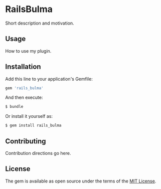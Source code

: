 # RailsBulma
Short description and motivation.

## Usage
How to use my plugin.

## Installation
Add this line to your application's Gemfile:

```ruby
gem 'rails_bulma'
```

And then execute:
```bash
$ bundle
```

Or install it yourself as:
```bash
$ gem install rails_bulma
```

## Contributing
Contribution directions go here.

## License
The gem is available as open source under the terms of the [MIT License](https://opensource.org/licenses/MIT).
